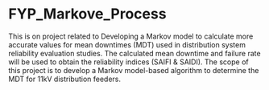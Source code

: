 # FYP_Markove_Process

This is on project related to Developing a Markov model to calculate more accurate values for mean downtimes (MDT) used in distribution system reliability evaluation studies. The calculated mean downtime and failure rate will be used to obtain the reliability indices (SAIFI & SAIDI). The scope of this project is to develop a Markov model-based algorithm to determine the MDT for 11kV distribution feeders.
